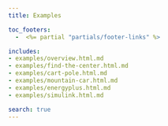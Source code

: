 ```yaml
---
title: Examples

toc_footers:
  -  <%= partial "partials/footer-links" %>

includes:
- examples/overview.html.md
- examples/find-the-center.html.md
- examples/cart-pole.html.md
- examples/mountain-car.html.md
- examples/energyplus.html.md
- examples/simulink.html.md

search: true
---
```


